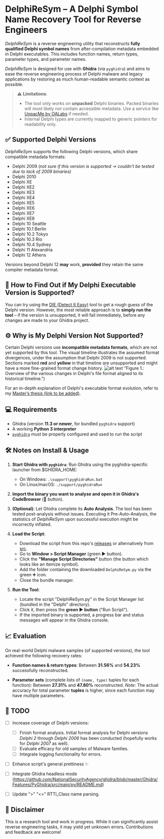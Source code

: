 # DelphiReSym – A Delphi Symbol Name Recovery Tool for Reverse Engineers

_DelphiReSym_ is a reverse engineering utility that reconstructs **fully qualified Delphi symbol names** from after-compilation metadata embedded in Delphi executables. This includes function names, return types, parameter types, and parameter names.

_DelphiReSym_ is designed for use with **Ghidra** (via `pyghidra`) and aims to ease the reverse engineering process of Delphi malware and legacy applications by restoring as much human-readable semantic context as possible.

> ⚠️ **Limitations**:
>
> * The tool only works on **unpacked** Delphi binaries. Packed binaries will most likely not contain accessible metadata. Use a service like [UnpacMe by OALabs](https://www.unpac.me/) if needed.
> * Internal Delphi types are currently mapped to generic pointers for readability only.





## ✅ Supported Delphi Versions

_DelphiReSym_ supports the following Delphi versions, which share compatible metadata formats:

* Delphi 2009 *(not sure if this version is supported -> couldn't be tested due to lack of 2009 binaries)*
* Delphi 2010
* Delphi XE
* Delphi XE2
* Delphi XE3
* Delphi XE4
* Delphi XE5
* Delphi XE6
* Delphi XE7
* Delphi XE8
* Delphi 10 Seattle
* Delphi 10.1 Berlin
* Delphi 10.2 Tokyo
* Delphi 10.3 Rio
* Delphi 10.4 Sydney
* Delphi 11 Alexandria
* Delphi 12 Athens


Versions beyond Delphi 12 **may** work, **provided** they retain the same compiler metadata format.





## 🧪 How to Find Out if My Delphi Executable Version is Supported?

You can try using the [DIE (Detect It Easy)](https://github.com/horsicq/Detect-It-Easy) tool to get a rough guess of the Delphi version. However, the most reliable approach is to **simply run the tool** – if the version is unsupported, it will fail immediately, before any changes are made to your Ghidra project.





## ⚙️ Why is My Delphi Version Not Supported?

Certain Delphi versions use **incompatible metadata formats**, which are not yet supported by this tool.
The visual timeline illustrates the assumed format divergences, under the assumption that Delphi 2009 is not supported. Sections marked **red** and **yellow** in that timeline are unsupported and might have a more fine-grained format change history.
![alt text](https://github.com/WenzWenzWenz/ghidra_scripts/blob/main/timeline.png) "Figure 1.: Overview of the various changes in Delphi's file format aligned to its historical timeline.")

For an in-depth explanation of Delphi's executable format evolution, refer to my [Master’s thesis (link to be added)]().





## 💻 Requirements

* Ghidra (version **11.3 or newer**, for bundled `pyghidra` support)
* A working **Python 3 interpreter**
* [`pyghidra`](https://github.com/NationalSecurityAgency/ghidra/blob/Ghidra_11.3_build/Ghidra/Configurations/Public_Release/src/global/docs/WhatsNew.md#pyghidra) must be properly configured and used to run the script





## 🛠️ Notes on Install & Usage

1. **Start Ghidra with `pyghidra`**:
   Run Ghidra using the pyghidra-specific launcher from $GHIDRA_HOME:

   * On Windows:
     `.\support\pyghidraRun.bat`
   * On Linux/macOS:
     `./support/pyghidraRun`

2. **Import the binary you want to analyse and open it in Ghidra's CodeBrowser** (🐉 button).

3. **(Optional)**: Let Ghidra complete its **Auto Analysis**.
   The tool has been tested post-analysis without issues. Executing it Pre-Auto-Analysis, the statistics of _DelphiReSym_ upon successful execution might be incorrectly inflated.

4. **Load the Script**:

   * Download the script from this repo's [releases](https://github.com/WenzWenzWenz/DelphiReSym/releases/tag/latest_version) or alternatively from [src](https://github.com/WenzWenzWenz/DelphiReSym/blob/main/src/ghidra_scripts/DelphiReSym.py).
   * Go to **Window > Script Manager** (green ▶️ button).
   * Click the **"Manage Script Directories"** button (the button which looks like an itemize symbol).
   * Add the folder containing the downloaded `DelphiReSym.py` via the green ➕ icon.
   * Close the bundle manager.

5. **Run the Tool**:

   * Locate the script "DelphiReSym.py" in the Script Manager list (bundled in the "Delphi" directory).
   * Click it, then press the **green ▶️ button** ("Run Script").
   * If the imported binary is supported, a progress bar and status messages will appear in the Ghidra console.





## 📈 Evaluation

On real-world Delphi malware samples (of supported versions), the tool achieved the following recovery rates:

* **Function names & return types**:
  Between **31.56%** and **54.23%** successfully reconstructed.

* **Parameter sets** (complete lists of `(name, type)` tuples for each function):
  Between **27.31%** and **47.80%** reconstructed.
  *Note*: The actual accuracy for total parameter **tuples** is higher, since each function may have multiple parameters.


## 📝 TODO

- [ ] Increase coverage of Delphi versions:
   - [ ] Finish format analysis. Initial format analysis for Delphi versions *Delphi 2* through *Delphi 2006* has been conducted (hopefully works for *Delphi 2007* as well).
   - [ ] Evaluate efficacy for old samples of Malware families.
   - [ ] Integrate logging functionality for errors.
- [ ] Enhance script's general prettiness ✨
- [ ] Integrate Ghidra headless mode (https://github.com/NationalSecurityAgency/ghidra/blob/master/Ghidra/Features/PyGhidra/src/main/py/README.md)
- [ ] Update ">" "<>" RTTI_Class name parsing.



## 📌 Disclaimer

This is a research tool and work in progress. While it can significantly assist reverse engineering tasks, it may yield yet unknown errors. Contributions and feedback are welcome!
